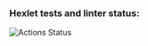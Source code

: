 ### Hexlet tests and linter status:
![Actions Status](https://github.com/rinamint/frontend-project-lvl3/workflows/hexlet-check/badge.svg)